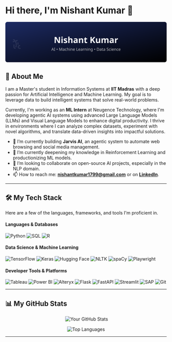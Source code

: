 # Hi there, I'm Nishant Kumar 👋

<p align="center">
  <img src="https://raw.githubusercontent.com/CHIKU1799/CHIKU1799/main/banner.svg" alt="Nishant Kumar's AI and Machine Learning Banner">
</p>

## 🚀 About Me

I am a Master's student in Information Systems at **IIT Madras** with a deep passion for Artificial Intelligence and Machine Learning. My goal is to leverage data to build intelligent systems that solve real-world problems.

Currently, I'm working as an **ML Intern** at Neugence Technology, where I'm developing agentic AI systems using advanced Large Language Models (LLMs) and Visual Language Models to enhance digital productivity. I thrive in environments where I can analyze complex datasets, experiment with novel algorithms, and translate data-driven insights into impactful solutions.

- 🔭 I’m currently building **Jarvis AI**, an agentic system to automate web browsing and social media management.
- 🌱 I’m currently deepening my knowledge in Reinforcement Learning and productionizing ML models.
- 👯 I’m looking to collaborate on open-source AI projects, especially in the NLP domain.
- 📫 How to reach me: **nishantkumar1799@gmail.com** or on [**LinkedIn**](https://linkedin.com/in/nishant-kumar-7b5209191/).

---

## 🛠️ My Tech Stack

Here are a few of the languages, frameworks, and tools I'm proficient in.

#### Languages & Databases
![Python](https://img.shields.io/badge/python-3670A0?style=for-the-badge&logo=python&logoColor=ffdd54)
![SQL](https://img.shields.io/badge/sql-%23005C84.svg?style=for-the-badge&logo=sql&logoColor=white)
![R](https://img.shields.io/badge/r-%23276DC3.svg?style=for-the-badge&logo=r&logoColor=white)

#### Data Science & Machine Learning
![TensorFlow](https://img.shields.io/badge/TensorFlow-%23FF6F00.svg?style=for-the-badge&logo=TensorFlow&logoColor=white)
![Keras](https://img.shields.io/badge/Keras-%23D00000.svg?style=for-the-badge&logo=Keras&logoColor=white)
![Hugging Face](https://img.shields.io/badge/%F0%9F%A4%97%20Hugging%20Face-blue?style=for-the-badge)
![NLTK](https://img.shields.io/badge/NLTK-306998?style=for-the-badge)
![spaCy](https://img.shields.io/badge/spaCy-09a3d5?style=for-the-badge&logo=spaCy&logoColor=white)
![Playwright](https://img.shields.io/badge/Playwright-2EAD33?style=for-the-badge&logo=Playwright&logoColor=white) 

#### Developer Tools & Platforms
![Tableau](https://img.shields.io/badge/tableau-%23E97627.svg?style=for-the-badge&logo=tableau&logoColor=white) 
![Power BI](https://img.shields.io/badge/power%20bi-F2C811?style=for-the-badge&logo=powerbi&logoColor=black) 
![Alteryx](https://img.shields.io/badge/Alteryx-0078C9?style=for-the-badge&logo=Alteryx&logoColor=white) 
![Flask](https://img.shields.io/badge/flask-%23000.svg?style=for-the-badge&logo=flask&logoColor=white)
![FastAPI](https://img.shields.io/badge/FastAPI-005571?style=for-the-badge) 
![Streamlit](https://img.shields.io/badge/Streamlit-FF4B4B?style=for-the-badge&logo=Streamlit&logoColor=white)
![SAP](https://img.shields.io/badge/SAP-008FD3?style=for-the-badge&logo=sap&logoColor=white) 
![Git](https://img.shields.io/badge/git-%23F05033.svg?style=for-the-badge&logo=git&logoColor=white)

---

## 📊 My GitHub Stats

<p align="center">
  &nbsp;<img align="center" src="https://github-readme-stats.vercel.app/api?username=CHIKU1799&show_icons=true&theme=tokyonight&rank_icon=github" alt="Your GitHub Stats" />
</p>
<p align="center">
  <img align="center" src="https://github-readme-stats.vercel.app/api/top-langs/?username=CHIKU1799&layout=compact&theme=tokyonight" alt="Top Languages" />
</p>

---
